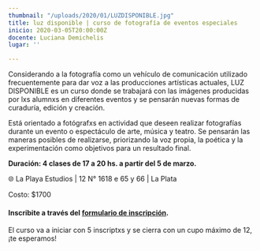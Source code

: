 ```yaml
---
thumbnail: "/uploads/2020/01/LUZDISPONIBLE.jpg"
title: luz disponible | curso de fotografía de eventos especiales
inicio: 2020-03-05T20:00:00Z
docente: Luciana Demichelis
lugar: ''

---
```

Considerando a la fotografía como un vehículo de comunicación utilizado frecuentemente para dar voz a las producciones artísticas actuales, LUZ DISPONIBLE es un curso donde se trabajará con las imágenes producidas por lxs alumnxs en diferentes eventos y se pensarán nuevas formas de curaduría, edición y creación.

Está orientado a fotógrafxs en actividad que deseen realizar fotografías durante un evento o espectáculo de arte, música y teatro. Se pensarán las maneras posibles de realizarse, priorizando la voz propia, la poética y la experimentación como objetivos para un resultado final.

**Duración: 4 clases de 17 a 20 hs. a partir del 5 de marzo.**

🌐 La Playa Estudios | 12 N° 1618 e 65 y 66 | La Plata

Costo: $1700

#### **Inscribite a través del** [**formulario de inscripción**](https://forms.gle/gaTQHfExsLHRY4Rr8 "formulario de inscripción")**.**

El curso va a iniciar con 5 inscriptxs y se cierra con un cupo máximo de 12, ¡te esperamos!